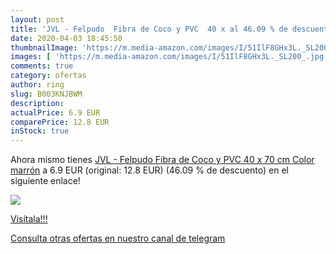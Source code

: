 ```yaml
---
layout: post
title: 'JVL - Felpudo  Fibra de Coco y PVC  40 x al 46.09 % de descuento'
date: 2020-04-03 18:45:50
thumbnailImage: 'https://m.media-amazon.com/images/I/51IlF8GHx3L._SL200_.jpg'
images: [ 'https://m.media-amazon.com/images/I/51IlF8GHx3L._SL200_.jpg' ]
comments: true
category: ofertas
author: ring
slug: B003KNJBWM
description:
actualPrice: 6.9 EUR
comparePrice: 12.8 EUR
inStock: true
---
```


Ahora mismo tienes [JVL - Felpudo  Fibra de Coco y PVC  40 x 70 cm   Color marrón](https://www.amazon.com/dp/B003KNJBWM/?tag=redken08-20) a 6.9 EUR (original: 12.8 EUR) (46.09 %  de descuento) en el siguiente enlace!

[![](https://m.media-amazon.com/images/I/51IlF8GHx3L._SL200_.jpg)](https://www.amazon.com/dp/B003KNJBWM/?tag=redken08-20)

[Visítala!!!](https://www.amazon.com/dp/B003KNJBWM/?tag=redken08-20)

[Consulta otras ofertas en nuestro canal de telegram](https://t.me/s/ofertas25)
